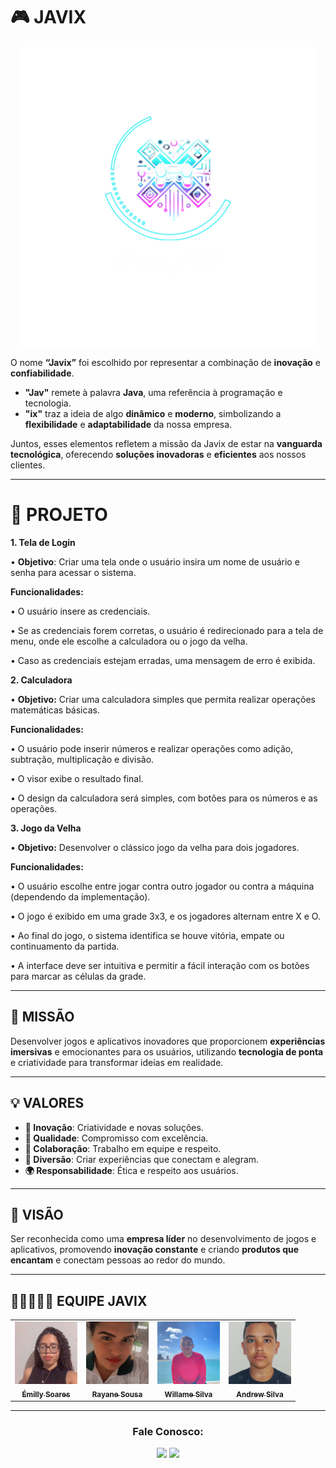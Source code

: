 # 🎮 **JAVIX**  

<div align="center">
  <img src="equipe/img/IMG_4330.PNG" alt="Javix Logo" width="480px">
</div>

O nome **“Javix”** foi escolhido por representar a combinação de **inovação** e **confiabilidade**.  
- **"Jav"** remete à palavra **Java**, uma referência à programação e tecnologia.  
- **"ix"** traz a ideia de algo **dinâmico** e **moderno**, simbolizando a **flexibilidade** e **adaptabilidade** da nossa empresa.  

Juntos, esses elementos refletem a missão da Javix de estar na **vanguarda tecnológica**, oferecendo **soluções inovadoras** e **eficientes** aos nossos clientes.

---

# 🤖 **PROJETO**
**1. Tela de Login**

• **Objetivo**: Criar uma tela onde o usuário insira um nome de
usuário e senha para acessar o sistema.  

**Funcionalidades:**

• O usuário insere as credenciais.

• Se as credenciais forem corretas, o usuário é redirecionado para a tela de menu, onde ele escolhe a calculadora ou o jogo da velha.

• Caso as credenciais estejam erradas, uma mensagem de erro é exibida.

**2. Calculadora**

• **Objetivo:** Criar uma calculadora simples que permita realizar
operações matemáticas básicas.  

**Funcionalidades:**

• O usuário pode inserir números e realizar operações como adição, subtração, multiplicação e divisão.

• O visor exibe o resultado final.

• O design da calculadora será simples, com botões para os
números e as operações.

**3. Jogo da Velha**

• **Objetivo:** Desenvolver o clássico jogo da velha para dois
jogadores.

**Funcionalidades:**

• O usuário escolhe entre jogar contra outro jogador ou contra
a máquina (dependendo da implementação).

• O jogo é exibido em uma grade 3x3, e os jogadores alternam
entre X e O.

• Ao final do jogo, o sistema identifica se houve vitória, empate
ou continuamento da partida.

• A interface deve ser intuitiva e permitir a fácil interação com
os botões para marcar as células da grade.

---

## 🌟 **MISSÃO**  
Desenvolver jogos e aplicativos inovadores que proporcionem **experiências imersivas** e emocionantes para os usuários, utilizando **tecnologia de ponta** e criatividade para transformar ideias em realidade.

---

## 💡 **VALORES**
- **🚀 Inovação**: Criatividade e novas soluções.  
- **🏅 Qualidade**: Compromisso com excelência.  
- **🤝 Colaboração**: Trabalho em equipe e respeito.  
- **🎉 Diversão**: Criar experiências que conectam e alegram.  
- **🌍 Responsabilidade**: Ética e respeito aos usuários.

---

## 🎯 **VISÃO**  
Ser reconhecida como uma **empresa líder** no desenvolvimento de jogos e aplicativos, promovendo **inovação constante** e criando **produtos que encantam** e conectam pessoas ao redor do mundo.

---
## 👩🏼‍🤝‍👨🏽 **EQUIPE JAVIX**
<div align="center">
<table>
  <tbody>
    <tr>
      <td align="center"><a href="https://github.com/emillysoares05"><img src="equipe/img/11d74b60-773c-4fdd-a7e3-74a0f7b16db3.jpg" width="100px" height="100px" style="object-fit: cover;" alt="Emilly Soares"/><br /><sub><b>Émilly Soares</b></sub></a><br /></td>
      <td align="center"><a href="https://github.com/Ydvtim"><img src="equipe/img/IMG_20230127_073100_122.jpg" width="100px" height="100px" style="object-fit: cover;" alt="Rayane Sousa"/><br /><sub><b>Rayane Sousa</b></sub></a><br /></td>
      <td align="center"><a href="https://github.com/willamesilvaof"><img src="equipe/img/7b4e6b25-37ab-4a6a-9760-40076ff8ad51.jpg" width="100px" height="100px" style="object-fit: cover;" alt="Willame Silva"/><br /><sub><b>Willame Silva</b></sub></a><br /></td>
      <td align="center"><a href="https://github.com/Antonio-Andrew"><img src="equipe/img/57faa46b-0de4-47ff-a8ca-545d1252c327.jpg" width="100px" height="100px" style="object-fit: cover;" alt="Andrew Silva"/><br /><sub><b>Andrew Silva</b></sub></a><br /></td>
    </tr>
  </tbody>
</table>
</div>

---

<h3 align="center">Fale Conosco:</h3>
<p align="center">
  <a href="mailto: javix.equipe@gmail.com"><img src="https://img.shields.io/badge/E--mail-D14836?style=for-the-badge&logo=gmail&logoColor=white"/></a>
  <a href="https://www.instagram.com/javix.oficial/profilecard/?igsh=MTl1cTdrMGY2eGZmNQ=="><img src="https://img.shields.io/badge/Instagram-E4405F?style=for-the-badge&logo=instagram&logoColor=white"/></a>
</p>

